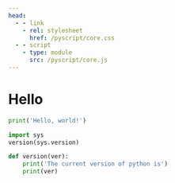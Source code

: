```yaml
---
head:
  - - link
    - rel: stylesheet
      href: /pyscript/core.css
  - - script
    - type: module
      src: /pyscript/core.js
---
```

# Hello

```py edit test
print('Hello, world!')
```

```py edit test
import sys
version(sys.version)
```


```py edit shared
def version(ver):
    print('The current version of python is')
    print(ver)
```